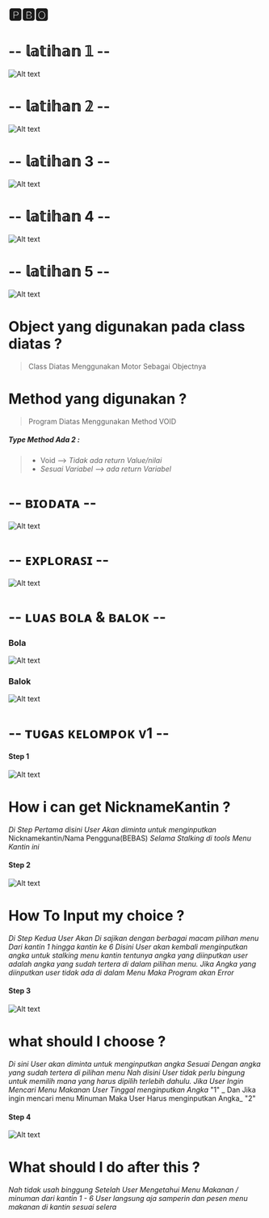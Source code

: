 # 🅿🅱🅾

# -- 𝕝𝕒𝕥𝕚𝕙𝕒𝕟 𝟙 --
![Alt text](https://github.com/Syihabuddinsanni/PBO/blob/master/Latihan1.PNG)

# -- 𝕝𝕒𝕥𝕚𝕙𝕒𝕟  𝟚 --
![Alt text](https://github.com/Syihabuddinsanni/PBO/blob/master/Latihan2.PNG)


# -- 𝕝𝕒𝕥𝕚𝕙𝕒𝕟 3  --
![Alt text](https://github.com/Syihabuddinsanni/PBO/blob/master/Latihan3.PNG)


# -- 𝕝𝕒𝕥𝕚𝕙𝕒𝕟 4 --
![Alt text](https://github.com/Syihabuddinsanni/PBO/blob/master/Latihan4.PNG)


# -- 𝕝𝕒𝕥𝕚𝕙𝕒𝕟 5 --
![Alt text](https://github.com/Syihabuddinsanni/PBO/blob/master/Latihan5.PNG)
# Object yang digunakan pada class diatas ?
> Class Diatas Menggunakan Motor Sebagai Objectnya
# Method yang digunakan ?
> Program Diatas Menggunakan Method VOID 
##### Type Method Ada 2 :
> - Void -->  _Tidak ada return Value/nilai_
> - _Sesuai Variabel --> ada return Variabel_


# -- ʙɪᴏᴅᴀᴛᴀ  --
![Alt text](https://github.com/Syihabuddinsanni/PBO/blob/master/Biodata.PNG)

# -- ᴇxᴘʟᴏʀᴀꜱɪ --
![Alt text](https://github.com/Syihabuddinsanni/PBO/blob/master/Explorasi.PNG)

# -- ʟᴜᴀꜱ ʙᴏʟᴀ & ʙᴀʟᴏᴋ --
### Bola
![Alt text](https://github.com/Syihabuddinsanni/PBO/blob/master/Bola.PNG)
### Balok
![Alt text](https://github.com/Syihabuddinsanni/PBO/blob/master/Balok.PNG)

# -- ᴛᴜɢᴀꜱ ᴋᴇʟᴏᴍᴘᴏᴋ ᴠ1 --
#### Step 1
![Alt text](https://github.com/Syihabuddinsanni/PBO/blob/master/Kantin1.PNG)
# How i can get NicknameKantin ?
_Di Step Pertama disini User Akan diminta untuk menginputkan_ Nicknamekantin/Nama Pengguna(BEBAS)  _Selama
Stalking di tools Menu Kantin ini_

#### Step 2
![Alt text](https://github.com/Syihabuddinsanni/PBO/blob/master/kantin2.PNG)
# How To Input my choice ?
_Di Step Kedua User Akan Di sajikan dengan berbagai macam pilihan menu Dari kantin 1 hingga kantin ke 6
Disini User akan kembali menginputkan angka untuk stalking menu kantin tentunya angka yang diinputkan user 
adalah angka yang sudah tertera di dalam pilihan menu. Jika Angka yang diinputkan user tidak ada di dalam Menu
Maka Program akan Error_

#### Step 3
![Alt text](https://github.com/Syihabuddinsanni/PBO/blob/master/kantin3.PNG)
# what should I choose ?
_Di sini User akan diminta untuk menginputkan angka Sesuai Dengan angka yang sudah tertera di pilihan menu
Nah disini User tidak perlu bingung untuk memilih mana yang harus dipilih terlebih dahulu. Jika User Ingin Mencari
Menu Makanan User Tinggal menginputkan Angka_ "1" _ Dan Jika ingin mencari menu Minuman Maka User Harus menginputkan Angka_ "2"

#### Step 4
![Alt text](https://github.com/Syihabuddinsanni/PBO/blob/master/kantin4.PNG)
# What should I do after this ?
_Nah tidak usah binggung Setelah User Mengetahui Menu Makanan / minuman dari kantin 1 - 6 User langsung aja samperin 
dan pesen menu makanan di kantin sesuai selera_
